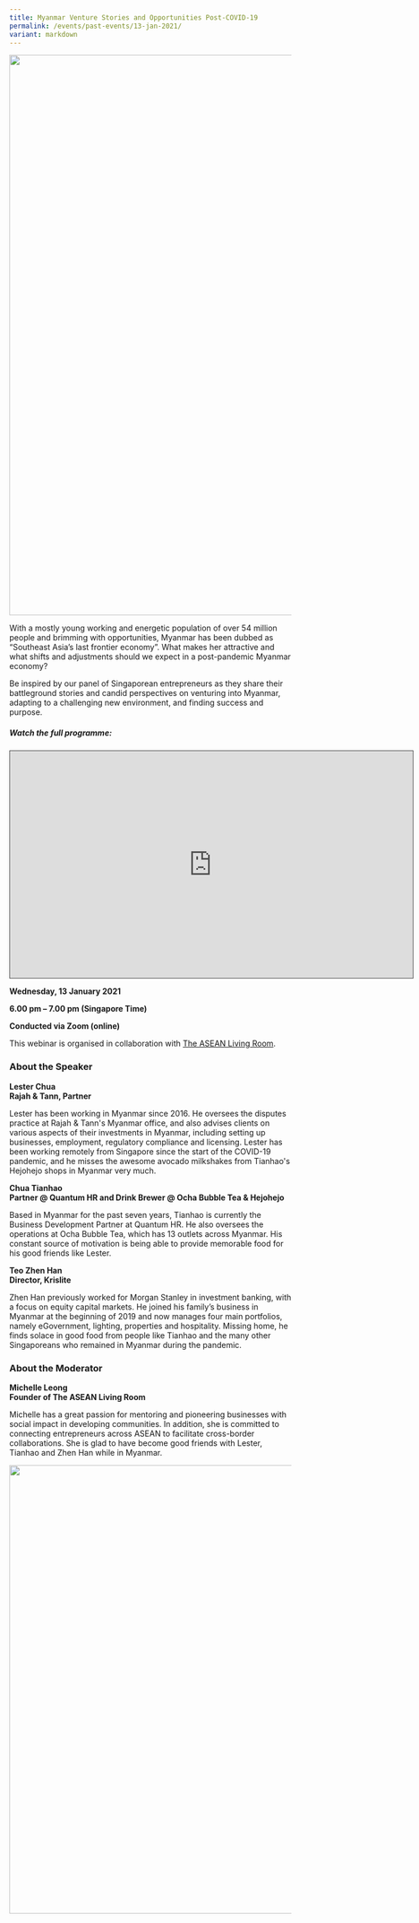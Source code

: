 ```yaml
---
title: Myanmar Venture Stories and Opportunities Post-COVID-19
permalink: /events/past-events/13-jan-2021/
variant: markdown
---
```

<img src="\images\past-events\13-Jan-2021\EOA 13 Jan 2021_Group Photo.png" style="width:1000px;">

With a mostly young working and energetic population of over 54 million people and brimming with opportunities, Myanmar has been dubbed as “Southeast Asia’s last frontier economy”. What makes her attractive and what shifts and adjustments should we expect in a post-pandemic Myanmar economy? 

Be inspired by our panel of Singaporean entrepreneurs as they share their battleground stories and candid perspectives on venturing into Myanmar, adapting to a challenging new environment, and finding success and purpose.

##### **Watch the full programme:**

<iframe src="https://nlb.ap.panopto.com/Panopto/Pages/Embed.aspx?id=59b9a3ae-7d49-4616-afe5-ae14006d85f6&amp;autoplay=false&amp;offerviewer=true&amp;showtitle=true&amp;showbrand=false&amp;captions=false&amp;interactivity=all" height="405" width="720" style="border: 1px solid #464646;" allowfullscreen="" allow="autoplay"></iframe>

**Wednesday, 13 January 2021**

**6.00 pm – 7.00 pm (Singapore Time)**

**Conducted via Zoom  (online)**

This webinar is organised in collaboration with <u>The ASEAN Living Room</u>.

### **About the Speaker**

**Lester Chua**<br>
**Rajah &amp; Tann, Partner**

Lester has been working in Myanmar since 2016. He oversees the disputes practice at Rajah &amp; Tann's Myanmar office, and also advises clients on various aspects of their investments in Myanmar, including setting up businesses, employment, regulatory compliance and licensing. Lester has been working remotely from Singapore since the start of the COVID-19 pandemic, and he misses the awesome avocado milkshakes from Tianhao's Hejohejo shops in Myanmar very much.

**Chua Tianhao**<br>
**Partner @ Quantum HR and Drink Brewer @ Ocha Bubble Tea &amp; Hejohejo**

Based in Myanmar for the past seven years, Tianhao is currently the Business Development Partner at Quantum HR. He also oversees the operations at Ocha Bubble Tea, which has 13 outlets across Myanmar. His constant source of motivation is being able to provide memorable food for his good friends like Lester.

**Teo Zhen Han**<br>
**Director, Krislite**

Zhen Han previously worked for Morgan Stanley in investment banking, with a focus on equity capital markets. He joined his family’s business in Myanmar at the beginning of 2019 and now manages four main portfolios, namely eGovernment, lighting, properties and hospitality. Missing home, he finds solace in good food from people like Tianhao and the many other Singaporeans who remained in Myanmar during the pandemic.

### **About the Moderator**

**Michelle Leong**<br>
**Founder of The ASEAN Living Room**

Michelle has a great passion for mentoring and pioneering businesses with social impact in developing communities. In addition, she is committed to connecting entrepreneurs across ASEAN to facilitate cross-border collaborations. She is glad to have become good friends with Lester, Tianhao and Zhen Han while in Myanmar.

<img src="\images\past-events\13-Jan-2021\Eye on Asia 13 Jan.jpg" style="width:800px;">